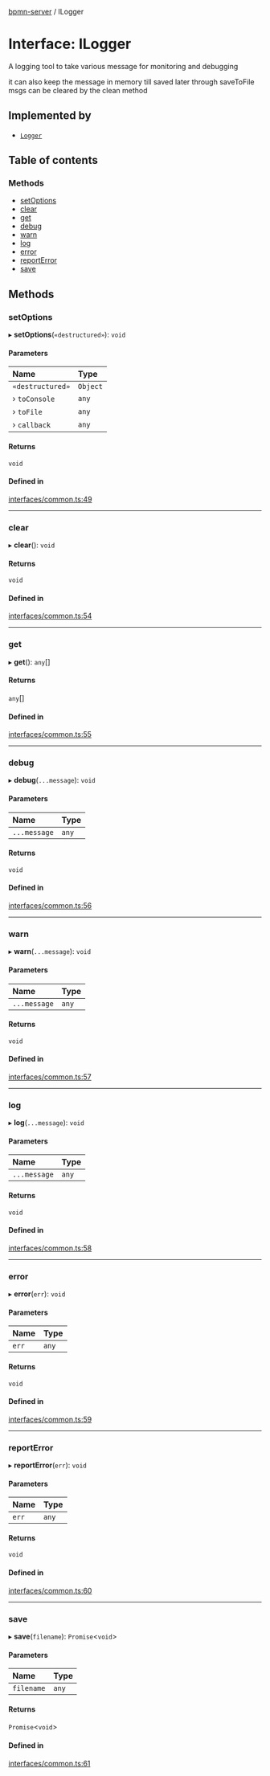 [bpmn-server](../readme.md) / ILogger

# Interface: ILogger

A logging tool to take various message for monitoring and debugging

it can also keep the message in memory till saved later through saveToFile
msgs can be cleared by the clean method

## Implemented by

- [`Logger`](../classes/Logger.md)

## Table of contents

### Methods

- [setOptions](ILogger.md#setoptions)
- [clear](ILogger.md#clear)
- [get](ILogger.md#get)
- [debug](ILogger.md#debug)
- [warn](ILogger.md#warn)
- [log](ILogger.md#log)
- [error](ILogger.md#error)
- [reportError](ILogger.md#reporterror)
- [save](ILogger.md#save)

## Methods

### setOptions

▸ **setOptions**(`«destructured»`): `void`

#### Parameters

| Name | Type |
| :------ | :------ |
| `«destructured»` | `Object` |
| › `toConsole` | `any` |
| › `toFile` | `any` |
| › `callback` | `any` |

#### Returns

`void`

#### Defined in

[interfaces/common.ts:49](https://github.com/bpmnServer/bpmn-server/blob/6f144fc/src/interfaces/common.ts#L49)

___

### clear

▸ **clear**(): `void`

#### Returns

`void`

#### Defined in

[interfaces/common.ts:54](https://github.com/bpmnServer/bpmn-server/blob/6f144fc/src/interfaces/common.ts#L54)

___

### get

▸ **get**(): `any`[]

#### Returns

`any`[]

#### Defined in

[interfaces/common.ts:55](https://github.com/bpmnServer/bpmn-server/blob/6f144fc/src/interfaces/common.ts#L55)

___

### debug

▸ **debug**(`...message`): `void`

#### Parameters

| Name | Type |
| :------ | :------ |
| `...message` | `any` |

#### Returns

`void`

#### Defined in

[interfaces/common.ts:56](https://github.com/bpmnServer/bpmn-server/blob/6f144fc/src/interfaces/common.ts#L56)

___

### warn

▸ **warn**(`...message`): `void`

#### Parameters

| Name | Type |
| :------ | :------ |
| `...message` | `any` |

#### Returns

`void`

#### Defined in

[interfaces/common.ts:57](https://github.com/bpmnServer/bpmn-server/blob/6f144fc/src/interfaces/common.ts#L57)

___

### log

▸ **log**(`...message`): `void`

#### Parameters

| Name | Type |
| :------ | :------ |
| `...message` | `any` |

#### Returns

`void`

#### Defined in

[interfaces/common.ts:58](https://github.com/bpmnServer/bpmn-server/blob/6f144fc/src/interfaces/common.ts#L58)

___

### error

▸ **error**(`err`): `void`

#### Parameters

| Name | Type |
| :------ | :------ |
| `err` | `any` |

#### Returns

`void`

#### Defined in

[interfaces/common.ts:59](https://github.com/bpmnServer/bpmn-server/blob/6f144fc/src/interfaces/common.ts#L59)

___

### reportError

▸ **reportError**(`err`): `void`

#### Parameters

| Name | Type |
| :------ | :------ |
| `err` | `any` |

#### Returns

`void`

#### Defined in

[interfaces/common.ts:60](https://github.com/bpmnServer/bpmn-server/blob/6f144fc/src/interfaces/common.ts#L60)

___

### save

▸ **save**(`filename`): `Promise`\<`void`\>

#### Parameters

| Name | Type |
| :------ | :------ |
| `filename` | `any` |

#### Returns

`Promise`\<`void`\>

#### Defined in

[interfaces/common.ts:61](https://github.com/bpmnServer/bpmn-server/blob/6f144fc/src/interfaces/common.ts#L61)
